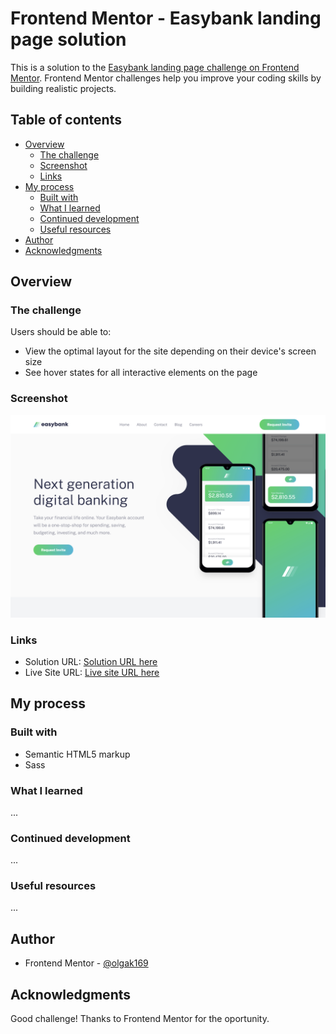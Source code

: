 # Frontend Mentor - Easybank landing page solution

This is a solution to the [Easybank landing page challenge on Frontend Mentor](https://www.frontendmentor.io/challenges/easybank-landing-page-WaUhkoDN). Frontend Mentor challenges help you improve your coding skills by building realistic projects. 

## Table of contents

- [Overview](#overview)
  - [The challenge](#the-challenge)
  - [Screenshot](#screenshot)
  - [Links](#links)
- [My process](#my-process)
  - [Built with](#built-with)
  - [What I learned](#what-i-learned)
  - [Continued development](#continued-development)
  - [Useful resources](#useful-resources)
- [Author](#author)
- [Acknowledgments](#acknowledgments)

## Overview

### The challenge

Users should be able to:

- View the optimal layout for the site depending on their device's screen size
- See hover states for all interactive elements on the page

### Screenshot

![](./screenshot.png)

### Links

- Solution URL: [Solution URL here](https://github.com/olgak169/FMEasyBankLandingChallenge/)
- Live Site URL: [Live site URL here](https://olgak169.github.io/FMEasyBankLandingChallenge/)

## My process

### Built with

- Semantic HTML5 markup
- Sass

### What I learned

...

### Continued development

...

### Useful resources

...

## Author


- Frontend Mentor - [@olgak169](https://www.frontendmentor.io/profile/olgak169)


## Acknowledgments

Good challenge! Thanks to Frontend Mentor for the oportunity.